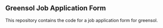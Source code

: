 ## Greensol Job Application Form

This repository contains the code for a job application form for greensol. 


